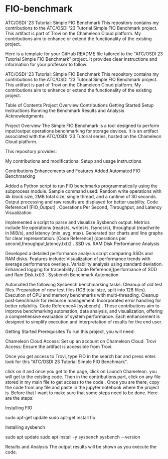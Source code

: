 # FIO-benchmark

ATC/OSDI '23 Tutorial: Simple FIO Benchmark
This repository contains my contributions to the ATC/OSDI '23 Tutorial Simple FIO Benchmark project. This artifact is part of Trovi on the Chameleon Cloud platform. My contributions aim to enhance or extend the functionality of the existing project.

Here is a template for your GitHub README file tailored to the "ATC/OSDI 23 Tutorial Simple FIO Benchmark" project. It provides clear instructions and information for your professor to follow:

ATC/OSDI '23 Tutorial: Simple FIO Benchmark
This repository contains my contributions to the ATC/OSDI '23 Tutorial Simple FIO Benchmark project. This artifact is part of Trovi on the Chameleon Cloud platform. My contributions aim to enhance or extend the functionality of the existing project.

Table of Contents
Project Overview
Contributions
Getting Started
Setup Instructions
Running the Benchmark
Results and Analysis
Acknowledgments

Project Overview
The Simple FIO Benchmark is a tool designed to perform input/output operations benchmarking for storage devices. It is an artifact associated with the ATC/OSDI '23 Tutorial series, hosted on the Chameleon Cloud platform.

This repository provides:

My contributions and modifications.
Setup and usage instructions

Contributions
Enhancements and Features Added
Automated FIO Benchmarking

Added a Python script to run FIO benchmarks programmatically using the subprocess module.
Sample command used: Random write operations with 4k block size, 2MB total size, single thread, and a runtime of 30 seconds.
Output processing and raw results are displayed for better usability.
Code Reference​1 [FIO_Output]
.
Operations Per Second, Throughput, and Latency Visualization

Implemented a script to parse and visualize Sysbench output.
Metrics include file operations (reads/s, writes/s, fsyncs/s), throughput (read/write in MiB/s), and latency (min, avg, max).
Generated bar charts and line graphs for clear representation.
[Code Reference] (operations per second,throughput,latency.txt)​2
.
SSD vs. RAM Disk Performance Analysis

Developed a detailed performance analysis script comparing SSDs and RAM disks.
Features include:
Visualization of performance trends with average performance overlays.
Variability analysis using standard deviation.
Enhanced logging for traceability.
[Code Reference](performance of SDD and Ram Disk.txt)​3
.
Sysbench Benchmark Automation

Automated the following Sysbench benchmarking tasks:
Cleanup of old test files.
Preparation of new test files (1GB total size, split into 128 files).
Execution of CPU and memory benchmarks with multi-threading.
Cleanup post-benchmark for resource management.
Incorporated error handling for better reliability.
Code Reference​4 [sysbench]
.
These contributions aim to improve benchmarking automation, data analysis, and visualization, offering a comprehensive evaluation of system performance. Each enhancement is designed to simplify execution and interpretation of results for the end user.

Getting Started
Prerequisites
To run this project, you will need:

Chameleon Cloud Access: Set up an account on Chameleon Cloud.
Trovi Access: Ensure the artifact is accessible from Trovi.

Once you get access to Trovi, type FIO in the search bar and press enter.
look for this "ATC/OSDI 23 Tutorial Simple FIO Benchmark".

click on it and once you get to the page, click on Launch Chameleon.
you will get to the existing code. Then in the contributions part, click on any file stored in my main file to get access to the code . Once you are there, copy the code from any file and paste in the jupyter notebook where the project is. Before that I want to make sure that some steps need to be done. Here are the steps:

Installing FIO

sudo apt-get update
sudo apt-get install fio

Installing sysbench

sudo apt update
sudo apt install -y sysbench
sysbench --version

Results and Analysis
The output results will be shown as you execute the code. 
 
